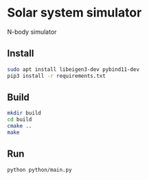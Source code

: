 # Solar system simulator

N-body simulator

## Install
```bash
sudo apt install libeigen3-dev pybind11-dev
pip3 install -r requirements.txt
```

## Build
```bash
mkdir build
cd build
cmake ..
make
```

## Run

```bash
python python/main.py
```